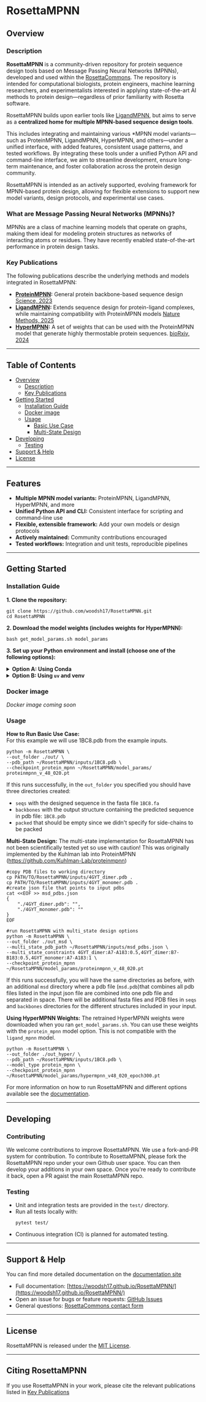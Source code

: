 # RosettaMPNN

## Overview

### Description
**RosettaMPNN** is a community-driven repository for protein sequence design tools based on Message Passing Neural Networks (MPNNs), developed and used within the [RosettaCommons](https://www.rosettacommons.org/). The repository is intended for computational biologists, protein engineers, machine learning researchers, and experimentalists interested in applying state-of-the-art AI methods to protein design—regardless of prior familiarity with Rosetta software.

RosettaMPNN builds upon earlier tools like [LigandMPNN](https://github.com/dauparas/LigandMPNN), but aims to serve as a **centralized home for multiple MPNN-based sequence design tools**. 

This includes integrating and maintaining various *MPNN model variants—such as ProteinMPNN, LigandMPNN, HyperMPNN, and others—under a unified interface, with added features, consistent usage patterns, and tested workflows. By integrating these tools under a unified Python API and command-line interface, we aim to streamline development, ensure long-term maintenance, and foster collaboration across the protein design community.

RosettaMPNN is intended as an actively supported, evolving framework for MPNN-based protein design, allowing for flexible extensions to support new model variants, design protocols, and experimental use cases.

### What are Message Passing Neural Networks (MPNNs)?

MPNNs are a class of machine learning models that operate on graphs, making them ideal for modeling protein structures as networks of interacting atoms or residues. They have recently enabled state-of-the-art performance in protein design tasks.

### Key Publications

The following publications describe the underlying methods and models integrated in RosettaMPNN: 

- **[ProteinMPNN](https://github.com/dauparas/ProteinMPNN):** General protein backbone-based sequence design  
  [Science, 2023](https://doi.org/10.1126/science.add2187)
- **[LigandMPNN](https://github.com/dauparas/LigandMPNN):** Extends sequence design for protein-ligand complexes, while maintaining compatibility with ProteinMPNN models
  [Nature Methods, 2025](https://doi.org/10.1038/s41592-025-02626-1)
- **[HyperMPNN](https://github.com/meilerlab/HyperMPNN):** A set of weights that can be used with the ProteinMPNN model that generate highly thermostable protein sequences. 
  [bioRxiv, 2024](https://doi.org/10.1101/2024.11.26.625397)

---
## Table of Contents

- [Overview](#overview)
  - [Description](#description)
  - [Key Publications](#key-publications)
- [Getting Started](#getting-started)
  - [Installation Guide](#installation-guide)
  - [Docker image](#docker-image)
  - [Usage](#usage)
    - [Basic Use Case](#how-to-run-basic-use-case)
    - [Multi-State Design](#multi-state-design)
- [Developing](#developing)
  - [Testing](#testing)
- [Support & Help](#support--help)
- [License](#license)

---

## Features
- **Multiple MPNN model variants:** ProteinMPNN, LigandMPNN, HyperMPNN, and more
- **Unified Python API and CLI:** Consistent interface for scripting and command-line use
- **Flexible, extensible framework:** Add your own models or design protocols
- **Actively maintained:** Community contributions encouraged
- **Tested workflows:** Integration and unit tests, reproducible pipelines

---

## Getting Started

### Installation Guide

**1. Clone the repository:**
```
git clone https://github.com/woodsh17/RosettaMPNN.git
cd RosettaMPNN
```
**2. Download the model weights (includes weights for HyperMPNN):**
```
bash get_model_params.sh model_params
```

**3. Set up your Python environment and install (choose one of the following options):**

<details>
<summary><strong>Option A: Using Conda</strong></summary>

```
conda create -n rosettampnn python=3.11
conda activate rosettampnn
pip install -r requirements.txt
pip install -e .
```
(Optional but recommended) Add RosettaMPNN to your PYTHONPATH:
```
export PYTHONPATH=/PATH/TO/RosettaMPNN:$PYTHONPATH
```
Whenever you want to run RosettaMPNN, activate your environment:
```
conda activate rosettampnn
```
</details>

<details>
<summary><strong>Option B: Using <code>uv</code> and venv</strong></summary>

```
python3.11 -m venv .venv
source .venv/bin/activate
uv pip install -e .
```
(Optional but recommended) Add RosettaMPNN to your PYTHONPATH:
```
export PYTHONPATH=/PATH/TO/RosettaMPNN:$PYTHONPATH
```
Whenever you want to run RosettaMPNN, activate your environment:
```
source .venv/bin/activate
```
If you do not have <code>uv</code> installed, run:
```
curl -LsSf https://astral.sh/uv/install.sh | sh
```
</details>

### Docker image
_Docker image coming soon_

### Usage

**How to Run Basic Use Case:**  
For this example we will use 1BC8.pdb from the example inputs.
```
python -m RosettaMPNN \
--out_folder ./out/ \
--pdb_path ~/RosettaMPNN/inputs/1BC8.pdb \
--checkpoint_protein_mpnn ~/RosettaMPNN/model_params/ proteinmpnn_v_48_020.pt 
```
If this runs successfully, in the `out_folder` you specified you should have three directories created:
* `seqs` with the designed sequence in the fasta file `1BC8.fa`
* `backbones` with the output structure containing the predicted sequence in pdb file: `1BC8.pdb`
* `packed` that should be empty since we didn't specify for side-chains to be packed

**Multi-State Design:** 
The multi-state implementation for RosettaMPNN has not been scientifically tested yet so use with caution! This was originally implemented by the Kuhlman lab into ProteinMPNN (https://github.com/Kuhlman-Lab/proteinmpnn)
```
#copy PDB files to working directory
cp PATH/TO/RosettaMPNN/inputs/4GYT_dimer.pdb .
cp PATH/TO/RosettaMPNN/inputs/4GYT_monomer.pdb .
#create json file that points to input pdbs
cat <<EOF >> msd_pdbs.json
{
    "./4GYT_dimer.pdb": "",
    "./4GYT_monomer.pdb": ""
}
EOF

#run RosettaMPNN with multi_state design options
python -m RosettaMPNN \
--out_folder ./out_msd \
--multi_state_pdb_path ~/RosettaMPNN/inputs/msd_pdbs.json \
--multi_state_constraints 4GYT_dimer:A7-A183:0.5,4GYT_dimer:B7-B183:0.5,4GYT_monomer:A7-A183:1 \
--checkpoint_protein_mpnn ~/RosettaMPNN/model_params/proteinmpnn_v_48_020.pt 
```
If this runs successfully, you will have the same directories as before, with an additional `msd` directory where a pdb file (`msd.pdb`)that combines all pdb files listed in the input json file are combined into one pdb file and separated in space. There will be additional fasta files and PDB files in `seqs` and `backbones` directories for the different structures included in your input. 

**Using HyperMPNN Weights:** 
The retrained HyperMPNN weights were downloaded when you ran `get_model_params.sh`. You can use these weights with the `protein_mpnn` model option. This is not compatible with the `ligand_mpnn` model. 
```
python -m RosettaMPNN \
--out_folder ./out_hyper/ \
--pdb_path ~/RosettaMPNN/inputs/1BC8.pdb \
--model_type protein_mpnn \
--checkpoint_protein_mpnn ~/RosettaMPNN/model_params/hypermpnn_v48_020_epoch300.pt 
```

For more information on how to run RosettaMPNN and different options available see the [documentation]((https://woodsh17.github.io/RosettaMPNN/)). 

---
## Developing 

### Contributing
We welcome contributions to improve RosettaMPNN. We use a fork-and-PR system for contribution. To contribute to RosettaMPNN, please fork the RosettaMPNN repo under your own Github user space. You can then develop your additions in your own space. Once you're ready to contribute it back, open a PR agaist the main RosettaMPNN repo.

### Testing
- Unit and integration tests are provided in the `test/` directory.
- Run all tests locally with:
  ```
  pytest test/
  ```
- Continuous integration (CI) is planned for automated testing.

---

## Support & Help

You can find more detailed documentation on the [documentation site](https://woodsh17.github.io/RosettaMPNN/)

- Full documentation: [https://woodsh17.github.io/RosettaMPNN/](https://woodsh17.github.io/RosettaMPNN/)
- Open an issue for bugs or feature requests: [GitHub Issues](https://github.com/woodsh17/RosettaMPNN/issues)
- General questions: [RosettaCommons contact form](https://rosettacommons.org/contact/)

---

## License 
RosettaMPNN is released under the [MIT License](LICENSE).

---

## Citing RosettaMPNN

If you use RosettaMPNN in your work, please cite the relevant publications listed in [Key Publications](#key-publications)
